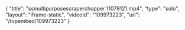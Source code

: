 {
    "title": "ssmultipurposescraperchopper 11079121.mp4",
    "type": "solo",
    "layout": "iframe-static",
    "videoId": "109973223",
    "url": "\/tvpembed\/109973223"
}